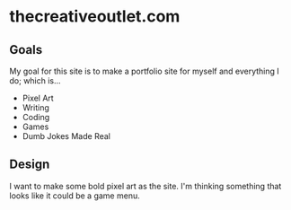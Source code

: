 # thecreativeoutlet.com

## Goals
My goal for this site is to make a portfolio site for myself and everything I do; which is...
* Pixel Art
* Writing
* Coding
* Games
* Dumb Jokes Made Real

## Design
I want to make some bold pixel art as the site. I'm thinking something that looks like it could be a game menu.